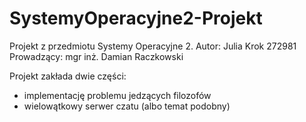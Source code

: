 # SystemyOperacyjne2-Projekt

Projekt z przedmiotu Systemy Operacyjne 2.
Autor: Julia Krok 272981
Prowadzący: mgr inż. Damian Raczkowski

Projekt zakłada dwie części:
+ implementację problemu jedzących filozofów
+ wielowątkowy serwer czatu (albo temat podobny)